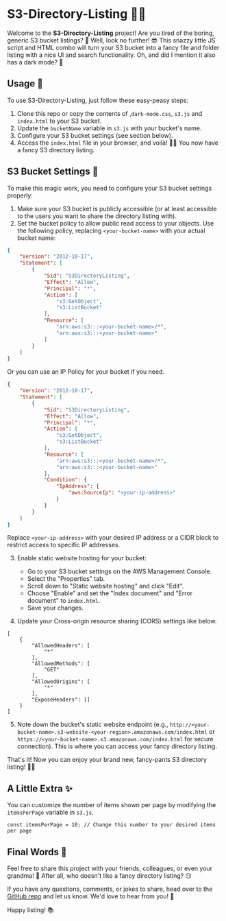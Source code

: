 
# S3-Directory-Listing 📂🎉

Welcome to the **S3-Directory-Listing** project! Are you tired of the boring, generic S3 bucket listings? 🥱 Well, look no further! 😎 This snazzy little JS script and HTML combo will turn your S3 bucket into a fancy file and folder listing with a nice UI and search functionality. Oh, and did I mention it also has a dark mode? 🌙

## Usage 🚀

To use S3-Directory-Listing, just follow these easy-peasy steps:

1. Clone this repo or copy the contents of ,`dark-mode.css`, `s3.js` and `index.html` to your S3 bucket.
2. Update the `bucketName` variable in `s3.js` with your bucket's name.
3. Configure your S3 bucket settings (see section below).
4. Access the `index.html` file in your browser, and voilà! 🎩✨ You now have a fancy S3 directory listing.

## S3 Bucket Settings 🔧

To make this magic work, you need to configure your S3 bucket settings properly:

1. Make sure your S3 bucket is publicly accessible (or at least accessible to the users you want to share the directory listing with).
2. Set the bucket policy to allow public read access to your objects. Use the following policy, replacing `<your-bucket-name>` with your actual bucket name:

```json
{
    "Version": "2012-10-17",
    "Statement": [
        {
            "Sid": "S3DirectoryListing",
            "Effect": "Allow",
            "Principal": "*",
            "Action": [
                "s3:GetObject",
                "s3:ListBucket"
            ],
            "Resource": [
                "arn:aws:s3:::<your-bucket-name>/*",
                "arn:aws:s3:::<your-bucket-name>"
            ]
        }
    ]
}
``` 
Or you can use an IP Policy for your bucket if you need.

```json
{
    "Version": "2012-10-17",
    "Statement": [
        {
            "Sid": "S3DirectoryListing",
            "Effect": "Allow",
            "Principal": "*",
            "Action": [
                "s3:GetObject",
                "s3:ListBucket"
            ],
            "Resource": [
                "arn:aws:s3:::<your-bucket-name>/*",
                "arn:aws:s3:::<your-bucket-name>"
            ],
            "Condition": {
                "IpAddress": {
                    "aws:SourceIp": "<your-ip-address>"
                }
            }
        }
    ]
}
```

Replace `<your-ip-address>` with your desired IP address or a CIDR block to restrict access to specific IP addresses.

3.  Enable static website hosting for your bucket:
    -   Go to your S3 bucket settings on the AWS Management Console.
    -   Select the "Properties" tab.
    -   Scroll down to "Static website hosting" and click "Edit".
    -   Choose "Enable" and set the "Index document" and "Error document" to `index.html`.
    -   Save your changes.

4. Update your Cross-origin resource sharing (CORS) settings like below.
```
[
    {
        "AllowedHeaders": [
            "*"
        ],
        "AllowedMethods": [
            "GET"
        ],
        "AllowedOrigins": [
            "*"
        ],
        "ExposeHeaders": []
    }
]
```

5.  Note down the bucket's static website endpoint (e.g., `http://<your-bucket-name>.s3-website-<your-region>.amazonaws.com/index.html` or `https://<your-bucket-name>.s3.amazonaws.com/index.html` for secure connection). This is where you can access your fancy directory listing.

That's it! Now you can enjoy your brand new, fancy-pants S3 directory listing! 🕺💃

## A Little Extra ✨

You can customize the number of items shown per page by modifying the `itemsPerPage` variable in `s3.js`.

`
const itemsPerPage = 10; // Change this number to your desired items per page
`

## Final Words 📝

Feel free to share this project with your friends, colleagues, or even your grandma! 🧓 After all, who doesn't like a fancy directory listing? 😏

If you have any questions, comments, or jokes to share, head over to the [GitHub repo](https://github.com/flightlesstux/S3-Directory-Listing) and let us know. We'd love to hear from you! 🤗

Happy listing! 📚
